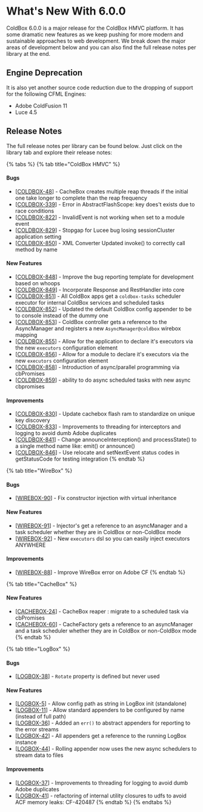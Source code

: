 # What's New With 6.0.0

ColdBox 6.0.0 is a major release for the ColdBox HMVC platform.  It has some dramatic new features as we keep pushing for more modern and sustainable approaches to web development. We break down the major areas of development below and you can also find the full release notes per library at the end.

## Engine Deprecation

It is also yet another source code reduction due to the dropping of support for the following CFML Engines:

* Adobe ColdFusion 11
* Luce 4.5

## Release Notes

The full release notes per library can be found below. Just click on the library tab and explore their release notes:

{% tabs %}
{% tab title="ColdBox HMVC" %}
#### Bugs

* \[[COLDBOX-48](https://ortussolutions.atlassian.net/browse/COLDBOX-48)\] - CacheBox creates multiple reap threads if the initial one take longer to complete than the reap frequency
* \[[COLDBOX-339](https://ortussolutions.atlassian.net/browse/COLDBOX-339)\] - Error in AbstractFlashScope: key does't exists due to race conditions
* \[[COLDBOX-822](https://ortussolutions.atlassian.net/browse/COLDBOX-822)\] - InvalidEvent is not working when set to a module event
* \[[COLDBOX-829](https://ortussolutions.atlassian.net/browse/COLDBOX-829)\] - Stopgap for Lucee bug losing sessionCluster application setting
* \[[COLDBOX-850](https://ortussolutions.atlassian.net/browse/COLDBOX-850)\] - XML Converter Updated invoke\(\) to correctly call method by name

#### New Features

* \[[COLDBOX-848](https://ortussolutions.atlassian.net/browse/COLDBOX-848)\] - Improve the bug reporting template for development based on whoops
* \[[COLDBOX-849](https://ortussolutions.atlassian.net/browse/COLDBOX-849)\] - Incorporate Response and RestHandler into core
* \[[COLDBOX-851](https://ortussolutions.atlassian.net/browse/COLDBOX-851)\] - All ColdBox apps get a `coldbox-tasks` scheduler executor for internal ColdBox services and scheduled tasks
* \[[COLDBOX-852](https://ortussolutions.atlassian.net/browse/COLDBOX-852)\] - Updated the default ColdBox config appender to be to console instead of the dummy one
* \[[COLDBOX-853](https://ortussolutions.atlassian.net/browse/COLDBOX-853)\] - ColdBox controller gets a reference to the AsyncManager and registers a new `AsyncManager@coldbox` wirebox mapping
* \[[COLDBOX-855](https://ortussolutions.atlassian.net/browse/COLDBOX-855)\] - Allow for the application to declare it's executors via the new `executors` configuration element
* \[[COLDBOX-856](https://ortussolutions.atlassian.net/browse/COLDBOX-856)\] - Allow for a module to declare it's executors via the new `executors` configuration element
* \[[COLDBOX-858](https://ortussolutions.atlassian.net/browse/COLDBOX-858)\] - Introduction of async/parallel  programming via cbPromises
* \[[COLDBOX-859](https://ortussolutions.atlassian.net/browse/COLDBOX-859)\] - ability to do async scheduled tasks with new async cbpromises

#### Improvements

* \[[COLDBOX-830](https://ortussolutions.atlassian.net/browse/COLDBOX-830)\] - Update cachebox flash ram to standardize on unique key discovery
* \[[COLDBOX-833](https://ortussolutions.atlassian.net/browse/COLDBOX-833)\] - Improvements to threading for interceptors and logging to avoid dumb Adobe duplicates
* \[[COLDBOX-841](https://ortussolutions.atlassian.net/browse/COLDBOX-841)\] - Change announceInterception\(\) and processState\(\) to a single method name like: emit\(\) or announce\(\)
* \[[COLDBOX-846](https://ortussolutions.atlassian.net/browse/COLDBOX-846)\] -  Use relocate and setNextEvent status codes in getStatusCode for testing integration
{% endtab %}

{% tab title="WireBox" %}
#### Bugs

* \[[WIREBOX-90](https://ortussolutions.atlassian.net/browse/WIREBOX-90)\] - Fix constructor injection with virtual inheritance

#### New Features

* \[[WIREBOX-91](https://ortussolutions.atlassian.net/browse/WIREBOX-91)\] - Injector's get a reference to an asyncManager and a task scheduler whether they are in ColdBox or non-ColdBox mode
* \[[WIREBOX-92](https://ortussolutions.atlassian.net/browse/WIREBOX-92)\] - New `executors` dsl so you can easily inject executors ANYWHERE

#### Improvements

* \[[WIREBOX-88](https://ortussolutions.atlassian.net/browse/WIREBOX-88)\] - Improve WireBox error on Adobe CF
{% endtab %}

{% tab title="CacheBox" %}
#### New Features

* \[[CACHEBOX-24](https://ortussolutions.atlassian.net/browse/CACHEBOX-24)\] - CacheBox reaper : migrate to a scheduled task via cbPromises
* \[[CACHEBOX-60](https://ortussolutions.atlassian.net/browse/CACHEBOX-60)\] - CacheFactory gets a reference to an asyncManager and a task scheduler whether they are in ColdBox or non-ColdBox mode
{% endtab %}

{% tab title="LogBox" %}
#### Bugs

* \[[LOGBOX-38](https://ortussolutions.atlassian.net/browse/LOGBOX-38)\] - `Rotate` property is defined but never used

#### New Features

* \[[LOGBOX-5](https://ortussolutions.atlassian.net/browse/LOGBOX-5)\] - Allow config path as string in LogBox init \(standalone\)
* \[[LOGBOX-11](https://ortussolutions.atlassian.net/browse/LOGBOX-11)\] - Allow standard appenders to be configured by name \(instead of full path\)
* \[[LOGBOX-36](https://ortussolutions.atlassian.net/browse/LOGBOX-36)\] - Added an `err()` to abstract appenders for reporting to the error streams
* \[[LOGBOX-42](https://ortussolutions.atlassian.net/browse/LOGBOX-42)\] - All appenders get a reference to the running LogBox instance
* \[[LOGBOX-44](https://ortussolutions.atlassian.net/browse/LOGBOX-44)\] - Rolling appender now uses the new async schedulers to stream data to files

#### Improvements

* \[[LOGBOX-37](https://ortussolutions.atlassian.net/browse/LOGBOX-37)\] - Improvements to threading for logging to avoid dumb Adobe duplicates
* \[[LOGBOX-41](https://ortussolutions.atlassian.net/browse/LOGBOX-41)\] - refactoring of internal utility closures to udfs to avoid ACF memory leaks: CF-420487
{% endtab %}
{% endtabs %}

